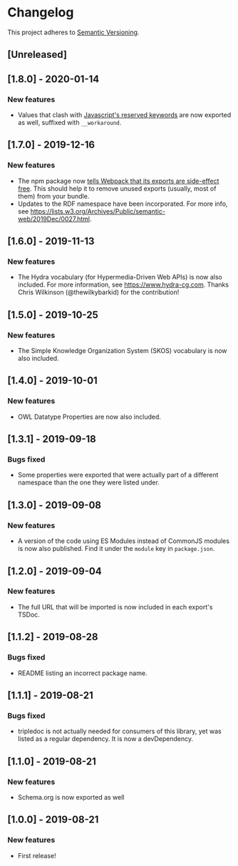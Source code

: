 # Changelog

This project adheres to [Semantic Versioning](http://semver.org/spec/v2.0.0.html).

## [Unreleased]

## [1.8.0] - 2020-01-14

### New features

- Values that clash with [Javascript's reserved
  keywords](https://developer.mozilla.org/en-US/docs/Web/JavaScript/Reference/Lexical_grammar#Keywords)
  are now exported as well, suffixed with `__workaround`.

## [1.7.0] - 2019-12-16

### New features

- The npm package now [tells Webpack that its exports are side-effect
  free](https://webpack.js.org/guides/tree-shaking/#mark-the-file-as-side-effect-free). This should
  help it to remove unused exports (usually, most of them) from your bundle.
- Updates to the RDF namespace have been incorporated. For more info, see
  https://lists.w3.org/Archives/Public/semantic-web/2019Dec/0027.html.

## [1.6.0] - 2019-11-13

### New features

- The Hydra vocabulary (for Hypermedia-Driven Web APIs) is now also included. For more information,
  see https://www.hydra-cg.com. Thanks Chris Wilkinson (@thewilkybarkid) for the contribution!

## [1.5.0] - 2019-10-25

### New features

- The Simple Knowledge Organization System (SKOS) vocabulary is now also included.

## [1.4.0] - 2019-10-01

### New features

- OWL Datatype Properties are now also included.

## [1.3.1] - 2019-09-18

### Bugs fixed

- Some properties were exported that were actually part of a different namespace than the one they were listed under.

## [1.3.0] - 2019-09-08

### New features

- A version of the code using ES Modules instead of CommonJS modules is now also published. Find it
  under the `module` key in `package.json`.

## [1.2.0] - 2019-09-04

### New features

- The full URL that will be imported is now included in each export's TSDoc.

## [1.1.2] - 2019-08-28

### Bugs fixed

- README listing an incorrect package name.

## [1.1.1] - 2019-08-21

### Bugs fixed

- tripledoc is not actually needed for consumers of this library, yet was listed as a regular dependency. It is now a devDependency.

## [1.1.0] - 2019-08-21

### New features

- Schema.org is now exported as well

## [1.0.0] - 2019-08-21

### New features

- First release!
